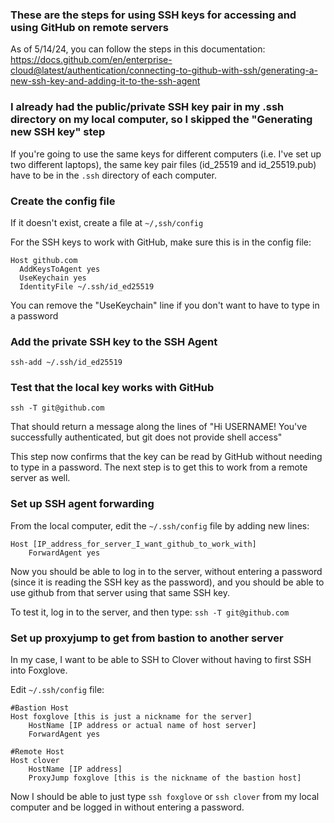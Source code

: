 ### These are the steps for using SSH keys for accessing and using GitHub on remote servers
As of 5/14/24, you can follow the steps in this documentation:  
https://docs.github.com/en/enterprise-cloud@latest/authentication/connecting-to-github-with-ssh/generating-a-new-ssh-key-and-adding-it-to-the-ssh-agent

### I already had the public/private SSH key pair in my .ssh directory on my local computer, so I skipped the "Generating new SSH key" step

If you're going to use the same keys for different computers (i.e. I've set up two different laptops), the same key pair files (id_25519 and id_25519.pub) have to be in the `.ssh` directory of each computer.

### Create the config file

If it doesn't exist, create a file at `~/,ssh/config`

For the SSH keys to work with GitHub, make sure this is in the config file:
```
Host github.com
  AddKeysToAgent yes
  UseKeychain yes
  IdentityFile ~/.ssh/id_ed25519
```

You can remove the "UseKeychain" line if you don't want to have to type in a password

### Add the private SSH key to the SSH Agent
`ssh-add ~/.ssh/id_ed25519`

### Test that the local key works with GitHub
`ssh -T git@github.com`

That should return a message along the lines of "Hi USERNAME! You've successfully authenticated, but git does not provide shell access"

This step now confirms that the key can be read by GitHub without needing to type in a password. The next step is to get this to work from a remote server as well.

### Set up SSH agent forwarding
From the local computer, edit the `~/.ssh/config` file by adding new lines:
```
Host [IP_address_for_server_I_want_github_to_work_with]
	ForwardAgent yes
```

Now you should be able to log in to the server, without entering a password (since it is reading the SSH key as the password), and you should be able to use github from that server using that same SSH key.

To test it, log in to the server, and then type:
`ssh -T git@github.com`

### Set up proxyjump to get from bastion to another server
In my case, I want to be able to SSH to Clover without having to first SSH into Foxglove.

Edit `~/.ssh/config` file:

```
#Bastion Host
Host foxglove [this is just a nickname for the server]
	HostName [IP address or actual name of host server]
	ForwardAgent yes

#Remote Host
Host clover
	HostName [IP address]
	ProxyJump foxglove [this is the nickname of the bastion host]
```

Now I should be able to just type `ssh foxglove` or `ssh clover` from my local computer and be logged in without entering a password.
